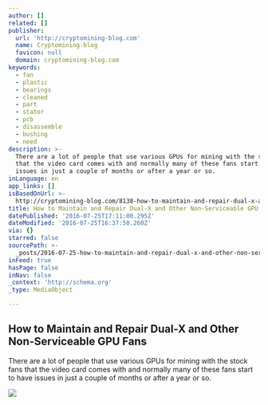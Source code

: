 ```yaml
---
author: []
related: []
publisher:
  url: 'http://cryptomining-blog.com'
  name: Cryptomining-blog
  favicon: null
  domain: cryptomining-blog.com
keywords:
  - fan
  - plastic
  - bearings
  - cleaned
  - part
  - stator
  - pcb
  - disassemble
  - bushing
  - need
description: >-
  There are a lot of people that use various GPUs for mining with the stock fans
  that the video card comes with and normally many of these fans start to have
  issues in just a couple of months or after a year or so.
inLanguage: en
app_links: []
isBasedOnUrl: >-
  http://cryptomining-blog.com/8138-how-to-maintain-and-repair-dual-x-and-other-non-serviceable-gpu-fans/
title: How to Maintain and Repair Dual-X and Other Non-Serviceable GPU Fans
datePublished: '2016-07-25T17:11:00.295Z'
dateModified: '2016-07-25T16:37:50.260Z'
via: {}
starred: false
sourcePath: >-
  _posts/2016-07-25-how-to-maintain-and-repair-dual-x-and-other-non-serviceable.md
inFeed: true
hasPage: false
inNav: false
_context: 'http://schema.org'
_type: MediaObject

---
```

<article style=""><h1>How to Maintain and Repair Dual-X and Other Non-Serviceable GPU Fans</h1><p>There are a lot of people that use various GPUs for mining with the stock fans that the video card comes with and normally many of these fans start to have issues in just a couple of months or after a year or so.</p><img src="http://cryptomining-blog.com/wp-content/uploads/2016/07/sapphire-280x-dual-x-580x290.jpg" /></article>